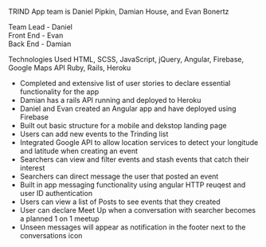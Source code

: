 TRIND App team is Daniel Pipkin, Damian House, and Evan Bonertz

Team Lead - Daniel <br>
Front End - Evan <br>
Back End - Damian <br>

Technologies Used
HTML, SCSS, JavaScript, jQuery, Angular, Firebase, Google Maps API
Ruby, Rails, Heroku 



+ Completed and extensive list of user stories to declare essential functionality for the app
+ Damian has a rails API running and deployed to Heroku
+ Daniel and Evan created an Angular app and have deployed using Firebase
+ Built out basic structure for a mobile and dekstop landing page
+ Users can add new events to the Trinding list
+ Integrated Google API to allow location services to detect your longitude and latitude when creating an event
+ Searchers can view and filter events and stash events that catch their interest
+ Searchers can direct message the user that posted an event
+ Built in app messaging functionality using angular HTTP reuqest and user ID authentication
+ Users can view a list of Posts to see events that they created
+ User can declare Meet Up when a conversation with searcher becomes a planned 1 on 1 meetup
+ Unseen messages will appear as notification in the footer next to the conversations icon


